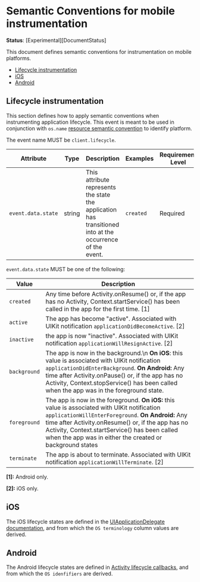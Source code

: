 # Semantic Conventions for mobile instrumentation

**Status**: [Experimental][DocumentStatus]

This document defines semantic conventions for instrumentation on mobile platforms.

<!-- toc -->

- [Lifecycle instrumentation](#lifecycle-instrumentation)
- [iOS](#ios)
- [Android](#android)

<!-- tocstop -->

## Lifecycle instrumentation

This section defines how to apply semantic conventions when instrumenting application lifecycle.
This event is meant to be used in conjunction with `os.name` [resource semantic convention](/docs/resource/os.md) to identify platform.

<!-- semconv mobile-lifecycle-events -->
The event name MUST be `client.lifecycle`.

| Attribute          | Type   | Description                                                                                               | Examples  | Requirement Level |
|--------------------|--------|-----------------------------------------------------------------------------------------------------------|-----------|-------------------|
| `event.data.state` | string | This attribute represents the state the application has transitioned into at the occurrence of the event. | `created` | Required          |

`event.data.state` MUST be one of the following:

| Value        | Description                                                                                                                                                                                                                                                                                                             |
|--------------|-------------------------------------------------------------------------------------------------------------------------------------------------------------------------------------------------------------------------------------------------------------------------------------------------------------------------|
| `created`    | Any time before Activity.onResume() or, if the app has no Activity, Context.startService() has been called in the app for the first time. [1]                                                                                                                                                                           |
| `active`     | The app has become "active". Associated with UIKit notification `applicationDidBecomeActive`. [2]                                                                                                                                                                                                                       |
| `inactive`   | the app is now "inactive". Associated with UIKit notification `applicationWillResignActive`. [2]                                                                                                                                                                                                                        |
| `background` | The app is now in the background.\n **On iOS**: this value is associated with UIKit notification `applicationDidEnterBackground`. **On Android:** Any time after Activity.onPause() or, if the app has no Activity, Context.stopService() has been called when the app was in the foreground state.                     |
| `foreground` | The app is now in the foreground.  **On iOS:** this value is associated with UIKit notification `applicationWillEnterForeground`. **On Android:** Any time after Activity.onResume() or, if the app has no Activity, Context.startService() has been called when the app was in either the created or background states |
| `terminate`  | The app is about to terminate. Associated with UIKit notification `applicationWillTerminate`. [2]                                                                                                                                                                                                                       |

**[1]:** Android only.

**[2]:** iOS only.
<!-- endsemconv -->

## iOS

The iOS lifecycle states are defined in the [UIApplicationDelegate documentation](https://developer.apple.com/documentation/uikit/uiapplicationdelegate#1656902),
and from which the `OS terminology` column values are derived.

## Android

The Android lifecycle states are defined in [Activity lifecycle callbacks](https://developer.android.com/guide/components/activities/activity-lifecycle#lc), and from which the `OS idenfifiers` are derived.
